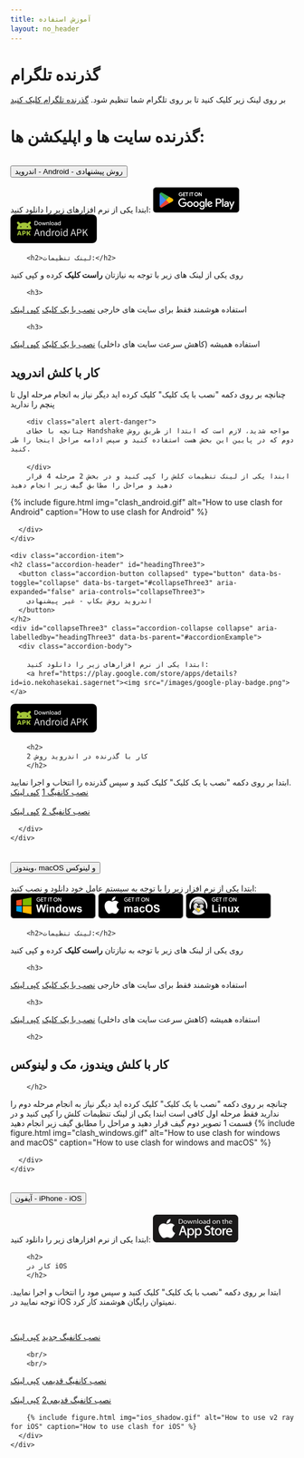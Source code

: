 ```yaml
---
title: آموزش استفاده
layout: no_header
---
```


# گذرنده تلگرام
بر روی لینک زیر کلیک کنید تا بر روی تلگرام شما تنظیم شود.
<a href="tg://proxy?server=serverip&port=443&secret=eeusersecret6d61696c2e676f6f676c652e636f6d" class='btn btn-primary'>گذرنده تلگرام کلیک کنید</a>

<!--
# گذرنده سیگنال
بر روی لینک زیر کلیک کنید تا بر روی سیگنال شما تنظیم شود.
<a href="https://signal.tube/#proxyproviderip/eeusersecret6d61696c2e676f6f676c652e636f6d/" class='btn btn-primary'>گذرنده سیگنال کلیک کنید</a>
-->

# گذرنده سایت ها و اپلیکشن ها:


<div class="accordion" id="accordionExample">
  <div class="accordion-item">
    <h2 class="accordion-header" id="headingOne">
      <button class="accordion-button collapsed" type="button" data-bs-toggle="collapse" data-bs-target="#collapseOne" aria-expanded="true" aria-controls="collapseOne">
        اندروید - Android  - روش پیشنهادی
      </button>
    </h2>
    <div id="collapseOne" class="accordion-collapse collapse" aria-labelledby="headingOne" data-bs-parent="#accordionExample">
      <div class="accordion-body">
        ابتدا یکی از نرم افزارهای زیر را دانلود کنید:
<a href="https://play.google.com/store/apps/details?id=com.github.kr328.clash"><img src="/images/google-play-badge.png"></a>
<a href="../gh/Kr328/ClashForAndroid/releases/download/v2.5.11/cfa-2.5.11-premium-universal-release.apk"><img src="/images/android-apk-badge.png"></a>


        
        <h2>لینک تنظیمات:</h2>
روی یکی از لینک های زیر با توجه به نیازتان **راست کلیک** کرده و کپی کنید

<!--         <h3> استفاده هوشمند فقط برای سایت های فیلتر و واتساپ و اینستاگرام</h3>

<a href="clash://install-config?url=https://proxyproviderip/usersecret/clash/lite-meta.yml" class="btn btn-primary">نصب با یک کلیک</a>
<a href="https://proxyproviderip/usersecret/clash/lite-meta.yml" class="btn btn-success copylink">کپی لینک</a>

 -->
        <h3>
استفاده هوشمند فقط برای سایت های خارجی
        </h3>
<a href="clash://install-config?url=https://proxyproviderip/usersecret/clash/normal.yml" class="btn btn-primary">نصب با یک کلیک</a>
<a href="https://proxyproviderip/usersecret/clash/normal.yml" class="btn btn-success copylink">کپی لینک</a>


        <h3>
استفاده  همیشه (کاهش سرعت سایت های داخلی)
        </h3>
<a href="clash://install-config?url=https://proxyproviderip/usersecret/clash/all.yml" class="btn btn-primary">نصب با یک کلیک</a>
<a href="https://proxyproviderip/usersecret/clash/all.yml" class="btn btn-success copylink">کپی لینک</a>

<h2> کار با کلش اندروید
        </h2>
  
   چنانچه بر روی دکمه "نصب با یک کلیک" کلیک کرده اید دیگر نیاز به انجام مرحله اول تا پنچم را ندارید

        <div class="alert alert-danger">
        چنانچه با خطای Handshake مواجه شدید، لازم است که ابتدا از طریق روش دوم که در پایین این بخش هست استفاده کنید و سپس ادامه مراحل اینجا را طی کنید.
          
        </div>
        ابندا یکی از لینک تنظیمات کلش را کپی کنید و در بخش 2 مرحله 4 قرار دهید و مراحل را مطابق گیف زیر انجام دهید
       
{% include figure.html img="clash_android.gif" alt="How to use clash for Android" caption="How to use clash for Android" %}

        
        
      </div>
    </div>
  </div>
  
  
  
  
    <div class="accordion-item">
    <h2 class="accordion-header" id="headingThree3">
      <button class="accordion-button collapsed" type="button" data-bs-toggle="collapse" data-bs-target="#collapseThree3" aria-expanded="false" aria-controls="collapseThree3">
        اندروید روش بکاپ - غیر پیشنهادی
      </button>
    </h2>
    <div id="collapseThree3" class="accordion-collapse collapse" aria-labelledby="headingThree3" data-bs-parent="#accordionExample">
      <div class="accordion-body">
        
        ابتدا یکی از نرم افزارهای زیر را دانلود کنید:
        <a href="https://play.google.com/store/apps/details?id=io.nekohasekai.sagernet"><img src="/images/google-play-badge.png"></a>
<a href="../gh/SagerNet/SagerNet/releases/download/0.8.1-rc02/SN-0.8.1-rc02-arm64-v8a.apk"><img src="/images/android-apk-badge.png"></a>
        
                
        <h2>
        کار با گذرنده در اندروید روش 2
        </h2>
ابتدا  بر روی دکمه "نصب با یک کلیک" کلیک کنید و سپس گذرنده را انتخاب و اجرا نمایید. 
        <br/>
<a href="ss://chacha20-ietf-poly1305:usersecret@proxyproviderip:443?plugin=v2ray-plugin%3Bmode%3Dwebsocket%3Bpath%3D%2Fusersecret%2Fv2ray%2F%3Bhost%3Dproxyproviderip%3Btls&udp-over-tcp=true#v2ray_proxyproviderip" class="btn btn-primary">نصب کانفیگ 1</a>
<a href="ss://chacha20-ietf-poly1305:usersecret@proxyproviderip:443?plugin=v2ray-plugin%3Bmode%3Dwebsocket%3Bpath%3D%2Fusersecret%2Fv2ray%2F%3Bhost%3Dproxyproviderip%3Btls&udp-over-tcp=true#v2ray_proxyproviderip" class="btn btn-success copylink">کپی لینک</a>
<br/>
        <br/>
<a href="ss://chacha20-ietf-poly1305:usersecret@proxyproviderip:443?plugin=obfs-local%3Bobfs%3Dtls%3Bobfs-host%3Dwww.google.com&udp-over-tcp=true#proxyproviderip" class="btn btn-primary">نصب کانفیگ 2</a>
<a href="ss://chacha20-ietf-poly1305:usersecret@proxyproviderip:443?plugin=obfs-local%3Bobfs%3Dtls%3Bobfs-host%3Dwww.google.com&udp-over-tcp=true#proxyproviderip" class="btn btn-success copylink">کپی لینک</a>
        
        

      </div>
    </div>
</div>
      
      
  
  
  
  
  
  
  
  <div class="accordion-item">
    <h2 class="accordion-header" id="headingTwo">
      <button class="accordion-button collapsed" type="button" data-bs-toggle="collapse" data-bs-target="#collapseTwo" aria-expanded="false" aria-controls="collapseTwo">
        ویندوز، macOS و لینوکس
      </button>
    </h2>
    <div id="collapseTwo" class="accordion-collapse collapse" aria-labelledby="headingTwo" data-bs-parent="#accordionExample">
      <div class="accordion-body">
        ابتدا یکی از نرم افزار زیر را با توجه به سیستم عامل خود دانلود و نصب کنید:
        <a href="../gh/Fndroid/clash_for_windows_pkg/releases/download/0.20.4/Clash.for.Windows.Setup.0.20.4.exe"><img src="/images/BadgeWindows.png"></a>
   <a href="../gh/Fndroid/clash_for_windows_pkg/releases/download/0.20.4/Clash.for.Windows-0.20.4.dmg"><img src="/images/BadgeMacOS.png"></a>
           <a href="../gh/Fndroid/clash_for_windows_pkg/releases/download/0.20.5/Clash.for.Windows-0.20.5-x64-linux.tar.gz"><img src="/images/BadgeLinux.png"></a>


        
        

        <h2>لینک تنظیمات:</h2>
روی یکی از لینک های زیر با توجه به نیازتان **راست کلیک** کرده و کپی کنید

<!--         <h3> استفاده هوشمند  فقط برای سایت های فیل.تر و واتساپ و اینستاگرام</h3>

<a href="clash://install-config?url=https://proxyproviderip/usersecret/clash/lite-meta.yml" class="btn btn-primary">نصب با یک کلیک</a>
<a href="https://proxyproviderip/usersecret/clash/lite-meta.yml" class="btn btn-success copylink">کپی لینک</a>

<h3>استفاده هوشمند از فیلترشکن فقط برای سایت های فیلتر</h3>
        
<a href="clash://install-config?url=https://proxyproviderip/usersecret/clash/lite.yml" class="btn btn-primary">نصب با یک کلیک</a>
<a href="https://proxyproviderip/usersecret/clash/lite.yml" class="btn btn-success copylink">کپی لینک</a>
 -->
        <h3>
استفاده هوشمند  فقط برای سایت های خارجی
        </h3>
<a href="clash://install-config?url=https://proxyproviderip/usersecret/clash/normal.yml" class="btn btn-primary">نصب با یک کلیک</a>
<a href="https://proxyproviderip/usersecret/clash/normal.yml" class="btn btn-success copylink">کپی لینک</a>


        <h3>
استفاده  همیشه (کاهش سرعت سایت های داخلی)
        </h3>
<a href="clash://install-config?url=https://proxyproviderip/usersecret/clash/all.yml" class="btn btn-primary">نصب با یک کلیک</a>
<a href="https://proxyproviderip/usersecret/clash/all.yml" class="btn btn-success copylink">کپی لینک</a>

        <h2>
## کار با کلش ویندوز، مک و لینوکس
        </h2>
چنانچه بر روی دکمه "نصب با یک کلیک" کلیک کرده اید دیگر نیاز به انجام مرحله دوم را ندارید فقط مرحله اول کافی است
ابندا یکی از لینک تنظیمات کلش را کپی کنید و در قسمت 1 تصویر دوم گیف قرار دهید و مراحل را مطابق گیف زیر انجام دهید
{% include figure.html img="clash_windows.gif" alt="How to use clash for windows and macOS" caption="How to use clash for windows and macOS" %}

      </div>
    </div>
  </div>
  <div class="accordion-item">
    <h2 class="accordion-header" id="headingThree">
      <button class="accordion-button collapsed" type="button" data-bs-toggle="collapse" data-bs-target="#collapseThree" aria-expanded="false" aria-controls="collapseThree">
        آیفون - iPhone - iOS
      </button>
    </h2>
    <div id="collapseThree" class="accordion-collapse collapse" aria-labelledby="headingThree" data-bs-parent="#accordionExample">
      <div class="accordion-body">
        ابتدا یکی از نرم افزارهای زیر را دانلود کنید:
        <a href="https://apps.apple.com/us/app/shadowlink-shadowsocks-vpn/id1439686518"><img src="/images/badgeiOS.png"></a>
                
        <h2>
        کار در iOS
        </h2>
ابتدا  بر روی دکمه "نصب با یک کلیک" کلیک کنید و سپس مود را انتخاب و اجرا نمایید. توجه نمایید در iOS نمیتوان رایگان هوشمند کار کرد. 
        
<br/>

<a href='vmess://{"add":"proxyproviderip","aid":"0","host":"cloudprovider","id":"f1f1b4c7-33e7-be38-4903-70d4bdf65539","net":"ws","path":"/usersecret/vmess/","port":"443","ps":"test","scy":"chacha20-poly1305","sni":"proxyproviderip","tls":"tls","type":"","v":"2"}' class="btn btn-primary"> نصب کانفیگ جدید</a>
<a href='vmess://{"add":"proxyproviderip","aid":"0","host":"cloudprovider","id":"f1f1b4c7-33e7-be38-4903-70d4bdf65539","net":"ws","path":"/usersecret/vmess/","port":"443","ps":"test","scy":"chacha20-poly1305","sni":"proxyproviderip","tls":"tls","type":"","v":"2"}' class="btn btn-success copylink">کپی لینک</a>
        
        <br/>
        <br/>        
        
        
<a href="ss://chacha20-ietf-poly1305:usersecret@proxyproviderip:443?plugin=v2ray-plugin%3Bmode%3Dwebsocket%3Bpath%3D%2Fusersecret%2Fv2ray%2F%3Bhost%3Dproxyproviderip%3Btls&udp-over-tcp=true#v2ray_proxyproviderip" class="btn btn-primary"> نصب کانفیگ قدیمی</a>
<a href="ss://chacha20-ietf-poly1305:usersecret@proxyproviderip:443?plugin=v2ray-plugin%3Bmode%3Dwebsocket%3Bpath%3D%2Fusersecret%2Fv2ray%2F%3Bhost%3Dproxyproviderip%3Btls&udp-over-tcp=true#v2ray_proxyproviderip" class="btn btn-success copylink">کپی لینک</a>
        <br/>
        <br/>
<a href="ss://chacha20-ietf-poly1305:usersecret@proxyproviderip:443?plugin=obfs-local%3Bobfs%3Dtls%3Bobfs-host%3Dwww.google.com&udp-over-tcp=true#proxyproviderip" class="btn btn-primary">نصب کانفیگ قدیمی2</a>
<a href="ss://chacha20-ietf-poly1305:usersecret@proxyproviderip:443?plugin=obfs-local%3Bobfs%3Dtls%3Bobfs-host%3Dwww.google.com&udp-over-tcp=true#proxyproviderip" class="btn btn-success copylink">کپی لینک</a>
        
        {% include figure.html img="ios_shadow.gif" alt="How to use v2 ray for iOS" caption="How to use clash for iOS" %}
      </div>
    </div>
  </div>
</div>

<style>
.text-break {
    word-wrap: break-word!important;
    word-break: break-word!important;
}
  </style>
<script>
  secret=document.location.pathname.split('/')[1];
  host=document.location.host;
  cloudprovider=document.location.host;
  function replace_info(str){
    str=str.replaceAll('usersecret',secret);
    str=str.replaceAll('proxyproviderip',host);
    str=str.replaceAll('cloudprovider',cloudprovider);
  
    if (str.startsWith('vmess://'))
      return "vmess://"+btoa(str.substring("vmess://".length))
    return str;
  }
    
  
  codes=document.getElementsByTagName('code');
  for (i=0; i<codes.length;i++){
    codes[i].innerHTML=replace_info(codes[i].innerHTML);
  }
  
  as=document.getElementsByTagName('a');
  for (i=0; i<as.length;i++){
    as[i].href=replace_info(as[i].href);
    as[i].innerHTML=replace_info(as[i].innerHTML);
  }

  copy_links=document.getElementsByClassName('copylink');
  function copy_click(e){
    e.preventDefault(); 
    console.log(this);console.log(e);
    var link=this.href;
    navigator.clipboard.writeText(link).then(function() {
      alert('Link Copied to clipboard '+link);
    }, function(err) {
        window.prompt("Copy to clipboard: Ctrl+C, Enter", link);
    });
  }
  for (i=0; i<copy_links.length;i++){
    copy_links[i].onclick=copy_click;
  }
</script>
